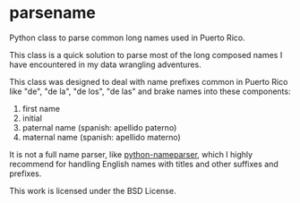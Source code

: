 # parsename
Python class to parse common long names used in Puerto Rico.

This class is a quick solution to parse most of the long composed names I have encountered in my data wrangling adventures. 

This class was designed to deal with name prefixes common in Puerto Rico like "de", "de la", "de los", "de las" and brake names into these components:

  1. first name
  2. initial
  3. paternal name (spanish: apellido paterno)
  4. maternal name (spanish: apellido materno)

 It is not a full name parser, like [python-nameparser](https://github.com/derek73/python-nameparser), which I highly recommend for handling English names with titles and other suffixes and prefixes.  

This work is licensed under the BSD License.
